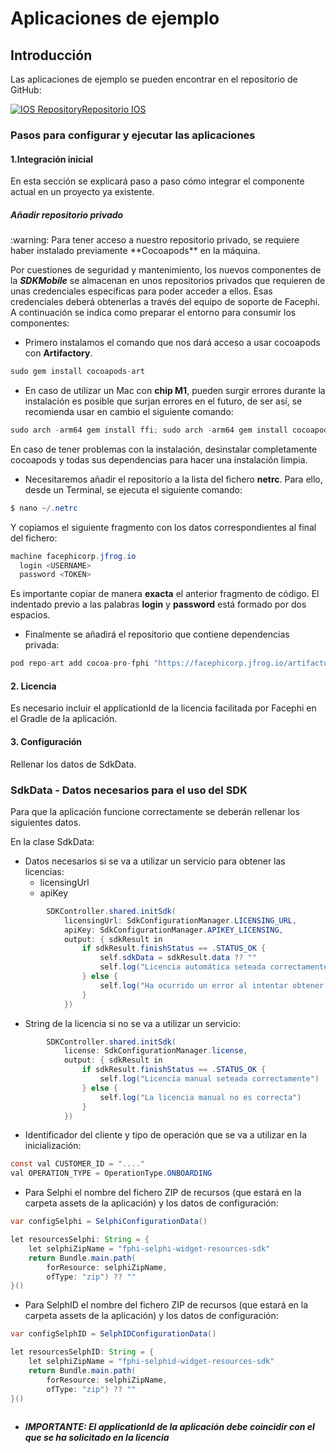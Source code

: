 # Aplicaciones de ejemplo

## Introducción

Las aplicaciones de ejemplo se pueden encontrar en el repositorio de GitHub:

[![IOS Repository](@site/static/img/github_50.png)](https://github.com/facephi/sdk-mobile-ios-samples/tree/2.0.x)<a href="https://github.com/facephi/sdk-mobile-ios-samples/tree/2.0.x" rel="nofollow">Repositorio IOS</a>


### Pasos para configurar y ejecutar las aplicaciones

#### 1.Integración inicial

En esta sección se explicará paso a paso cómo integrar el componente actual en un proyecto ya existente.

##### Añadir repositorio privado
<div class="warning">
<span class="warning">:warning:</span>
Para tener acceso a nuestro repositorio privado, se requiere haber instalado previamente **Cocoapods** en la máquina.

Por cuestiones de seguridad y mantenimiento, los nuevos componentes de la **_SDKMobile_** se almacenan en unos repositorios privados que requieren de unas credenciales específicas para poder acceder a ellos. Esas credenciales deberá obtenerlas a través del equipo de soporte de Facephi. A continuación se indica como preparar el entorno para consumir los componentes:
</div>

- Primero instalamos el comando que nos dará acceso a usar cocoapods con **Artifactory**.

```java
sudo gem install cocoapods-art
```

- En caso de utilizar un Mac con **chip M1**, pueden surgir errores durante la instalación es posible que surjan errores en el futuro, de ser así, se recomienda usar en cambio el siguiente comando:
```java
sudo arch -arm64 gem install ffi; sudo arch -arm64 gem install cocoapods-art
```

En caso de tener problemas con la instalación, desinstalar completamente cocoapods y todas sus dependencias para hacer una instalación limpia.

- Necesitaremos añadir el repositorio a la lista del fichero **netrc**. Para ello, desde un Terminal, se ejecuta el siguiente comando:

```java
$ nano ~/.netrc
```

Y copiamos el siguiente fragmento con los datos correspondientes al final del fichero:

```java
machine facephicorp.jfrog.io
  login <USERNAME>
  password <TOKEN>
```

Es importante copiar de manera **exacta** el anterior fragmento de código. El indentado previo a las palabras **login** y **password** está formado por dos espacios.

- Finalmente se añadirá el repositorio que contiene dependencias privada:

```java
pod repo-art add cocoa-pro-fphi "https://facephicorp.jfrog.io/artifactory/api/pods/cocoa-pro-fphi"
```

#### 2. Licencia
Es necesario incluir el applicationId de la licencia facilitada por Facephi en el Gradle de la aplicación.

#### 3. Configuración
Rellenar los datos de SdkData.


### SdkData - Datos necesarios para el uso del SDK

Para que la aplicación funcione correctamente se deberán rellenar los siguientes datos.

En la clase SdkData:

- Datos necesarios si se va a utilizar un servicio para obtener las licencias:
	- licensingUrl
	- apiKey
```java
        SDKController.shared.initSdk(
            licensingUrl: SdkConfigurationManager.LICENSING_URL,
            apiKey: SdkConfigurationManager.APIKEY_LICENSING,
            output: { sdkResult in
                if sdkResult.finishStatus == .STATUS_OK {
                    self.sdkData = sdkResult.data ?? ""
                    self.log("Licencia automática seteada correctamente")
                } else {
                    self.log("Ha ocurrido un error al intentar obtener la licencia: \(sdkResult.errorType)")
                }
            })
```

- String de la licencia si no se va a utilizar un servicio:

```java
        SDKController.shared.initSdk(
            license: SdkConfigurationManager.license,
            output: { sdkResult in
                if sdkResult.finishStatus == .STATUS_OK {
                    self.log("Licencia manual seteada correctamente")
                } else {
                    self.log("La licencia manual no es correcta")
                }
            })
```

- Identificador del cliente y tipo de operación que se va a utilizar en la inicialización:

```java
const val CUSTOMER_ID = "...."
val OPERATION_TYPE = OperationType.ONBOARDING

```

- Para Selphi el nombre del fichero ZIP de recursos (que estará en la carpeta assets de la aplicación) y los datos de configuración:

```java
var configSelphi = SelphiConfigurationData()

let resourcesSelphi: String = {
    let selphiZipName = "fphi-selphi-widget-resources-sdk"
    return Bundle.main.path(
        forResource: selphiZipName,
        ofType: "zip") ?? ""
}()
```

- Para SelphID el nombre del fichero ZIP de recursos (que estará en la carpeta assets de la aplicación) y los datos de configuración:
```java
var configSelphID = SelphIDConfigurationData()

let resourcesSelphID: String = {
    let selphiZipName = "fphi-selphid-widget-resources-sdk"
    return Bundle.main.path(
        forResource: selphiZipName,
        ofType: "zip") ?? ""
}()
        
```

- ***IMPORTANTE: El applicationId de la aplicación debe coincidir con el que se ha solicitado en la licencia***